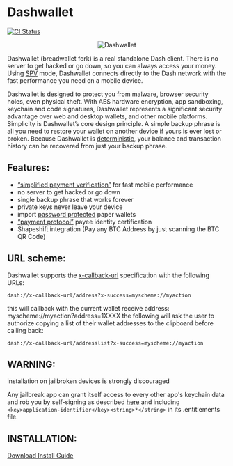 # Dashwallet

[![CI Status](http://img.shields.io/travis/QuantumExplorer/dashwalletsvg?style=flat)](https://travis-ci.org/QuantumExplorer/dashwallet)

<p align="center" >
<img src="DashWallet/Images.xcassets/AppIcon.appiconset/icon120.png" alt="Dashwallet" title="Dashwallet">
</p>

Dashwallet (breadwallet fork) is a real standalone Dash client. There is no server to get hacked or go down, so you can always access your money.
Using [SPV](https://en.bitcoin.it/wiki/Thin_Client_Security#Header-Only_Clients) mode, Dashwallet connects directly to the Dash network with the fast performance you need on a mobile device.

Dashwallet is designed to protect you from malware, browser security holes, even physical theft. With AES hardware encryption, app sandboxing,
keychain and code signatures, Dashwallet represents a significant security advantage over web and desktop wallets, and other mobile platforms.
Simplicity is Dashwallet’s core design principle. A simple backup phrase is all you need to restore your wallet on another device if yours is ever lost or broken.
Because Dashwallet is [deterministic](https://dashpay.atlassian.net/wiki/display/DOC/Whitepaper), your balance and transaction history can be recovered from just your backup phrase.

## Features:
- [“simplified payment verification”](https://dashpay.atlassian.net/wiki/display/DOC/Official+Documentation) for fast mobile performance
- no server to get hacked or go down
- single backup phrase that works forever
- private keys never leave your device
- import [password protected](https://dashpay.atlassian.net/wiki/display/DOC/Official+Documentation) paper wallets
- [“payment protocol”](https://dashpay.atlassian.net/wiki/display/DOC/Official+Documentation) payee identity certification
- Shapeshift integration (Pay any BTC Address by just scanning the BTC QR Code)

## URL scheme:
Dashwallet supports the [x-callback-url](http://x-callback-url.com/) specification with the following URLs:
```
dash://x-callback-url/address?x-success=myscheme://myaction
```
this will callback with the current wallet receive address: myscheme://myaction?address=1XXXX
the following will ask the user to authorize copying a list of their wallet addresses to the clipboard before calling back:
```
dash://x-callback-url/addresslist?x-success=myscheme://myaction
```

## WARNING:

installation on jailbroken devices is strongly discouraged

Any jailbreak app can grant itself access to every other app's keychain data
and rob you by self-signing as described [here](http://www.saurik.com/id/8)
and including `<key>application-identifier</key><string>*</string>` in its
.entitlements file.

## INSTALLATION:

[Download Install Guide](https://dashpay.atlassian.net/wiki/display/DOC/Download+-+Install+-+Guide)
